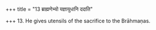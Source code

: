 +++
title = "13 ब्राह्मणेभ्यो यज्ञायुधानि ददाति"

+++
13. He gives utensils of the sacrifice to the Brāhmaṇas.
